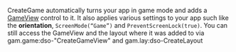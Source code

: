 CreateGame automatically turns your app in game mode and adds a [GameView](CreateGameView.htm) control to it. It also applies various settings to your app such like the **orientation**, `ScreenMode(“Game”)` and `PreventScreenLock(true)`.
You can still access the GameView and the layout where it was added to via gam.game:dso-"CreateGameView" and gam.lay:dso-CreateLayout
